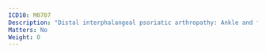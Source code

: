 ```yaml
---
ICD10: M0707
Description: "Distal interphalangeal psoriatic arthropathy: Ankle and foot"
Matters: No
Weight: 0
---
```

